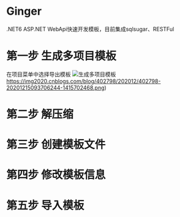 # Ginger
.NET6 ASP.NET WebApi快速开发模板，目前集成sqlsugar、RESTFul

# 第一步 生成多项目模板
在项目菜单中选择导出模板
![生成多项目模板](https://img2020.cnblogs.com/blog/402798/202012/402798-20201215093706244-1415702468.png)https://img2020.cnblogs.com/blog/402798/202012/402798-20201215093706244-1415702468.png)

# 第二步 解压缩


# 第三步 创建模板文件


# 第四步 修改模板信息


# 第五步 导入模板
